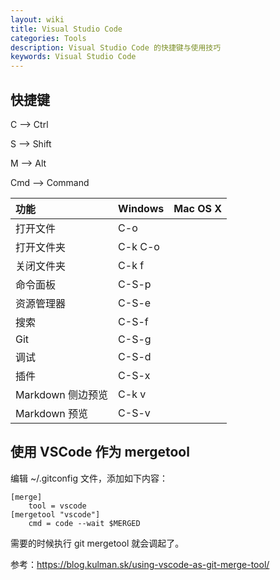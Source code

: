 ```yaml
---
layout: wiki
title: Visual Studio Code
categories: Tools
description: Visual Studio Code 的快捷键与使用技巧
keywords: Visual Studio Code
---
```


## 快捷键

C --> Ctrl

S --> Shift

M --> Alt

Cmd --> Command

| 功能              | Windows | Mac OS X |
|:------------------|:--------|:---------|
| 打开文件          | C-o     |          |
| 打开文件夹        | C-k C-o |          |
| 关闭文件夹        | C-k f   |          |
| 命令面板          | C-S-p   |          |
| 资源管理器        | C-S-e   |          |
| 搜索              | C-S-f   |          |
| Git               | C-S-g   |          |
| 调试              | C-S-d   |          |
| 插件              | C-S-x   |          |
| Markdown 侧边预览 | C-k v   |          |
| Markdown 预览     | C-S-v   |          |

## 使用 VSCode 作为 mergetool

编辑 ~/.gitconfig 文件，添加如下内容：

```
[merge]
    tool = vscode
[mergetool "vscode"]
    cmd = code --wait $MERGED
```

需要的时候执行 git mergetool 就会调起了。

参考：<https://blog.kulman.sk/using-vscode-as-git-merge-tool/>
